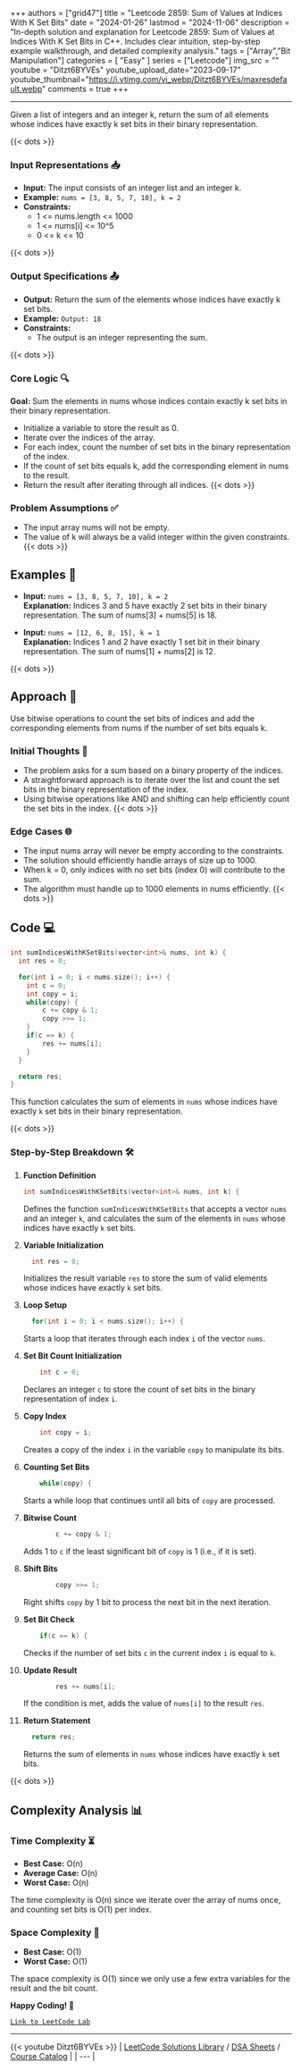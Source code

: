 
+++
authors = ["grid47"]
title = "Leetcode 2859: Sum of Values at Indices With K Set Bits"
date = "2024-01-26"
lastmod = "2024-11-06"
description = "In-depth solution and explanation for Leetcode 2859: Sum of Values at Indices With K Set Bits in C++. Includes clear intuition, step-by-step example walkthrough, and detailed complexity analysis."
tags = ["Array","Bit Manipulation"]
categories = [
    "Easy"
]
series = ["Leetcode"]
img_src = ""
youtube = "Ditzt6BYVEs"
youtube_upload_date="2023-09-17"
youtube_thumbnail="https://i.ytimg.com/vi_webp/Ditzt6BYVEs/maxresdefault.webp"
comments = true
+++



---
Given a list of integers and an integer k, return the sum of all elements whose indices have exactly k set bits in their binary representation.
<!--more-->
{{< dots >}}
### Input Representations 📥
- **Input:** The input consists of an integer list and an integer k.
- **Example:** `nums = [3, 8, 5, 7, 10], k = 2`
- **Constraints:**
	- 1 <= nums.length <= 1000
	- 1 <= nums[i] <= 10^5
	- 0 <= k <= 10

{{< dots >}}
### Output Specifications 📤
- **Output:** Return the sum of the elements whose indices have exactly k set bits.
- **Example:** `Output: 18`
- **Constraints:**
	- The output is an integer representing the sum.

{{< dots >}}
### Core Logic 🔍
**Goal:** Sum the elements in nums whose indices contain exactly k set bits in their binary representation.

- Initialize a variable to store the result as 0.
- Iterate over the indices of the array.
- For each index, count the number of set bits in the binary representation of the index.
- If the count of set bits equals k, add the corresponding element in nums to the result.
- Return the result after iterating through all indices.
{{< dots >}}
### Problem Assumptions ✅
- The input array nums will not be empty.
- The value of k will always be a valid integer within the given constraints.
{{< dots >}}
## Examples 🧩
- **Input:** `nums = [3, 8, 5, 7, 10], k = 2`  \
  **Explanation:** Indices 3 and 5 have exactly 2 set bits in their binary representation. The sum of nums[3] + nums[5] is 18.

- **Input:** `nums = [12, 6, 8, 15], k = 1`  \
  **Explanation:** Indices 1 and 2 have exactly 1 set bit in their binary representation. The sum of nums[1] + nums[2] is 12.

{{< dots >}}
## Approach 🚀
Use bitwise operations to count the set bits of indices and add the corresponding elements from nums if the number of set bits equals k.

### Initial Thoughts 💭
- The problem asks for a sum based on a binary property of the indices.
- A straightforward approach is to iterate over the list and count the set bits in the binary representation of the index.
- Using bitwise operations like AND and shifting can help efficiently count the set bits in the index.
{{< dots >}}
### Edge Cases 🌐
- The input nums array will never be empty according to the constraints.
- The solution should efficiently handle arrays of size up to 1000.
- When k = 0, only indices with no set bits (index 0) will contribute to the sum.
- The algorithm must handle up to 1000 elements in nums efficiently.
{{< dots >}}
## Code 💻
```cpp
int sumIndicesWithKSetBits(vector<int>& nums, int k) {
  int res = 0;

  for(int i = 0; i < nums.size(); i++) {
    int c = 0;
    int copy = i;
    while(copy) {
        c += copy & 1;
        copy >>= 1;
    }
    if(c == k) {
        res += nums[i];
    }
  }

  return res;
}
```

This function calculates the sum of elements in `nums` whose indices have exactly `k` set bits in their binary representation.

{{< dots >}}
### Step-by-Step Breakdown 🛠️
1. **Function Definition**
	```cpp
	int sumIndicesWithKSetBits(vector<int>& nums, int k) {
	```
	Defines the function `sumIndicesWithKSetBits` that accepts a vector `nums` and an integer `k`, and calculates the sum of the elements in `nums` whose indices have exactly `k` set bits.

2. **Variable Initialization**
	```cpp
	  int res = 0;
	```
	Initializes the result variable `res` to store the sum of valid elements whose indices have exactly `k` set bits.

3. **Loop Setup**
	```cpp
	  for(int i = 0; i < nums.size(); i++) {
	```
	Starts a loop that iterates through each index `i` of the vector `nums`.

4. **Set Bit Count Initialization**
	```cpp
	    int c = 0;
	```
	Declares an integer `c` to store the count of set bits in the binary representation of index `i`.

5. **Copy Index**
	```cpp
	    int copy = i;
	```
	Creates a copy of the index `i` in the variable `copy` to manipulate its bits.

6. **Counting Set Bits**
	```cpp
	    while(copy) {
	```
	Starts a while loop that continues until all bits of `copy` are processed.

7. **Bitwise Count**
	```cpp
	        c += copy & 1;
	```
	Adds 1 to `c` if the least significant bit of `copy` is 1 (i.e., if it is set).

8. **Shift Bits**
	```cpp
	        copy >>= 1;
	```
	Right shifts `copy` by 1 bit to process the next bit in the next iteration.

9. **Set Bit Check**
	```cpp
	    if(c == k) {
	```
	Checks if the number of set bits `c` in the current index `i` is equal to `k`.

10. **Update Result**
	```cpp
	        res += nums[i];
	```
	If the condition is met, adds the value of `nums[i]` to the result `res`.

11. **Return Statement**
	```cpp
	  return res;
	```
	Returns the sum of elements in `nums` whose indices have exactly `k` set bits.

{{< dots >}}
## Complexity Analysis 📊
### Time Complexity ⏳
- **Best Case:** O(n)
- **Average Case:** O(n)
- **Worst Case:** O(n)

The time complexity is O(n) since we iterate over the array of nums once, and counting set bits is O(1) per index.

### Space Complexity 💾
- **Best Case:** O(1)
- **Worst Case:** O(1)

The space complexity is O(1) since we only use a few extra variables for the result and the bit count.

**Happy Coding! 🎉**


[`Link to LeetCode Lab`](https://leetcode.com/problems/sum-of-values-at-indices-with-k-set-bits/description/)

---
{{< youtube Ditzt6BYVEs >}}
| [LeetCode Solutions Library](https://grid47.xyz/leetcode/) / [DSA Sheets](https://grid47.xyz/sheets/) / [Course Catalog](https://grid47.xyz/courses/) |
| --- |
